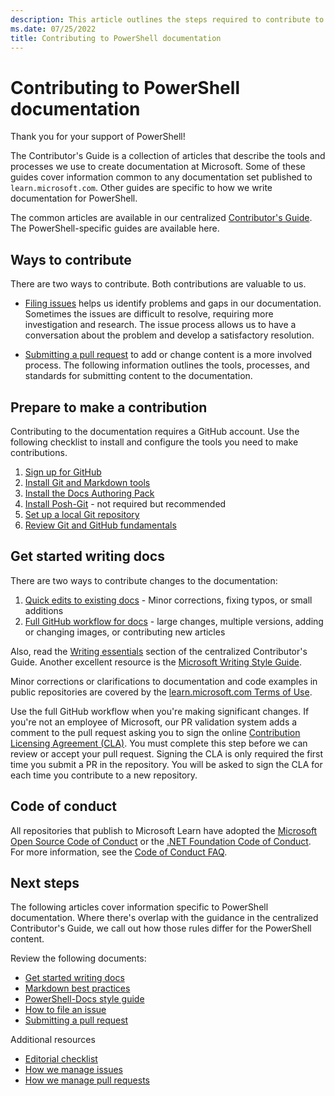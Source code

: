 ```yaml
---
description: This article outlines the steps required to contribute to the PowerShell documentation.
ms.date: 07/25/2022
title: Contributing to PowerShell documentation
---
```

# Contributing to PowerShell documentation

Thank you for your support of PowerShell!

The Contributor's Guide is a collection of articles that describe the tools and processes we use to
create documentation at Microsoft. Some of these guides cover information common to any
documentation set published to `learn.microsoft.com`. Other guides are specific to how we write
documentation for PowerShell.

The common articles are available in our centralized [Contributor's Guide][1]. The
PowerShell-specific guides are available here.

## Ways to contribute

There are two ways to contribute. Both contributions are valuable to us.

- [Filing issues][2] helps us identify problems and gaps in our documentation. Sometimes the issues
  are difficult to resolve, requiring more investigation and research. The issue process allows us
  to have a conversation about the problem and develop a satisfactory resolution.

- [Submitting a pull request][3] to add or change content is a more involved process. The following
  information outlines the tools, processes, and standards for submitting content to the
  documentation.

## Prepare to make a contribution

Contributing to the documentation requires a GitHub account. Use the following checklist to install
and configure the tools you need to make contributions.

1. [Sign up for GitHub][4]
1. [Install Git and Markdown tools][5]
1. [Install the Docs Authoring Pack][6]
1. [Install Posh-Git][7] - not required but recommended
1. [Set up a local Git repository][8]
1. [Review Git and GitHub fundamentals][9]

## Get started writing docs

There are two ways to contribute changes to the documentation:

1. [Quick edits to existing docs][10] - Minor corrections, fixing typos, or small additions
1. [Full GitHub workflow for docs][11] - large changes, multiple versions, adding or changing
   images, or contributing new articles

Also, read the [Writing essentials][12] section of the centralized Contributor's Guide. Another
excellent resource is the [Microsoft Writing Style Guide][13].

Minor corrections or clarifications to documentation and code examples in public repositories are
covered by the [learn.microsoft.com Terms of Use][14].

Use the full GitHub workflow when you're making significant changes. If you're not an employee of
Microsoft, our PR validation system adds a comment to the pull request asking you to sign the online
[Contribution Licensing Agreement (CLA)][15]. You must complete this step before we can review or
accept your pull request. Signing the CLA is only required the first time you submit a PR in the
repository. You will be asked to sign the CLA for each time you contribute to a new repository.

## Code of conduct

All repositories that publish to Microsoft Learn have adopted the
[Microsoft Open Source Code of Conduct][16] or the
[.NET Foundation Code of Conduct][17]. For more
information, see the [Code of Conduct FAQ][18].

## Next steps

The following articles cover information specific to PowerShell documentation. Where there's overlap
with the guidance in the centralized Contributor's Guide, we call out how those rules differ for the
PowerShell content.

Review the following documents:

- [Get started writing docs][19]
- [Markdown best practices][21]
- [PowerShell-Docs style guide][22]
- [How to file an issue][2]
- [Submitting a pull request][20]

Additional resources

- [Editorial checklist][23]
- [How we manage issues][24]
- [How we manage pull requests][25]

<!--link references-->
[1]: /contribute/
[2]: file-an-issue.md
[3]: pull-requests.md
[4]: /contribute/get-started-setup-github
[5]: /contribute/get-started-setup-tools
[6]: /contribute/how-to-write-docs-auth-pack
[7]: https://www.powershellgallery.com/packages/posh-git
[8]: /contribute/get-started-setup-local
[9]: /contribute/git-github-fundamentals
[10]: /contribute/content/how-to-write-quick-edits
[11]: /contribute/how-to-write-workflows-major
[12]: /contribute/style-quick-start
[13]: /style-guide/welcome/
[14]: /legal/termsofuse
[15]: https://cla.microsoft.com/
[16]: https://opensource.microsoft.com/codeofconduct/
[17]: https://dotnetfoundation.org/code-of-conduct
[18]: https://opensource.microsoft.com/codeofconduct/faq/
[19]: get-started-writing.md
[20]: pull-requests.md
[21]: general-markdown.md
[22]: powershell-style-guide.md
[23]: editorial-checklist.md
[24]: managing-issues.md
[25]: managing-pull-requests.md
